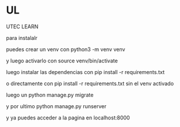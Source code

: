 # UL

UTEC LEARN



para instalalr

puedes crear un venv con python3 -m venv venv

y luego activarlo con source venv/bin/activate

luego instalar las dependencias con pip install -r requirements.txt

o directamente con pip install -r requirements.txt sin el venv activado

luego un python manage.py migrate

y por ultimo python manage.py runserver

y ya puedes acceder a la pagina en localhost:8000
